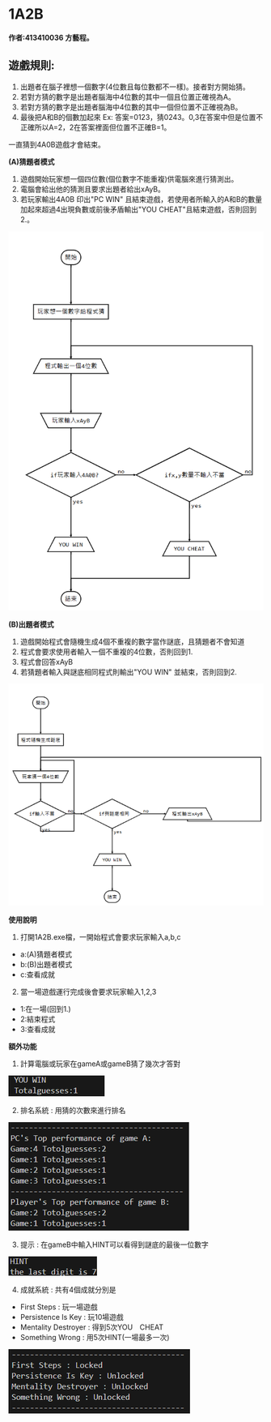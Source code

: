 # 1A2B

**作者:413410036 方藝程。**

## 遊戲規則:

1. 出題者在腦子裡想一個數字(4位數且每位數都不一樣)。接者對方開始猜。
2. 若對方猜的數字是出題者腦海中4位數的其中一個且位置正確視為A。
3. 若對方猜的數字是出題者腦海中4位數的其中一個但位置不正確視為B。
4. 最後把A和B的個數加起來
Ex: 
    答案=0123，猜0243。0,3在答案中但是位置不正確所以A=2，2在答案裡面但位置不正確B=1。
    
一直猜到4A0B遊戲才會結束。

**(A)猜題者模式**

1. 遊戲開始玩家想一個四位數(個位數字不能重複)供電腦來進行猜測出。
2. 電腦會給出他的猜測且要求出題者給出xAyB。
3. 若玩家輸出4A0B 印出"PC WIN" 且結束遊戲，若使用者所輸入的A和B的數量加起來超過4出現負數或前後矛盾輸出"YOU CHEAT"且結束遊戲，否則回到2.。

![](p6.png)

**(B)出題者模式**

1. 遊戲開始程式會隨機生成4個不重複的數字當作謎底，且猜題者不會知道
2. 程式會要求使用者輸入一個不重複的4位數，否則回到1.
3. 程式會回答xAyB
4. 若猜題者輸入與謎底相同程式則輸出"YOU WIN" 並結束，否則回到2.

![](p7.png)


**使用說明**
1. 打開1A2B.exe檔，一開始程式會要求玩家輸入a,b,c
* a:(A)猜題者模式
* b:(B)出題者模式
* c:查看成就

2. 當一場遊戲運行完成後會要求玩家輸入1,2,3
* 1:在一場(回到1.)
* 2:結束程式
* 3:查看成就


**額外功能**
1. 計算電腦或玩家在gameA或gameB猜了幾次才答對

![](p1.png)

2. 排名系統 : 用猜的次數來進行排名

![](p2.png)

3. 提示 : 在gameB中輸入HINT可以看得到謎底的最後一位數字

![](p3.png)

4. 成就系統 : 共有4個成就分別是
* First Steps : 玩一場遊戲
* Persistence Is Key : 玩10場遊戲
* Mentality Destroyer : 得到5次YOU　CHEAT
* Something Wrong : 用5次HINT(一場最多一次)

![](p4.png)



